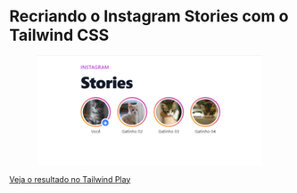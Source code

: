 # Recriando o Instagram Stories com o Tailwind CSS

<p align="center">
  <img src="./stories.png" alt="Instagram Stories" width="80%">
</p>


[Veja o resultado no Tailwind Play](https://play.tailwindcss.com/O5nWHYsd7X)
